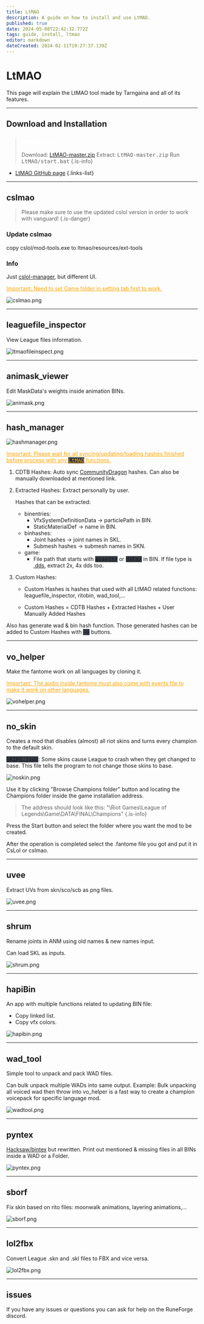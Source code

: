 ```yaml
---
title: LtMAO
description: A guide on how to install and use LtMAO.
published: true
date: 2024-05-08T22:42:32.772Z
tags: guide, install, ltmao
editor: markdown
dateCreated: 2024-02-11T19:27:37.139Z
---
```


# LtMAO
This page will explain the LtMAO tool made by Tarngaina and all of its features.

---
## Download and Installation
> ### <p><span style="color:#ffffff">Installation</span>
> Download: <a href="https://github.com/tarngaina/LtMAO/archive/refs/heads/master.zip">LtMAO-master.zip</a>
> Extract: <kbd>LtMAO-master.zip</kbd>
> Run <kbd>LtMAO/start.bat</kbd>
> {.is-info}
- <a href="https://github.com/tarngaina/LtMAO?tab=readme-ov-file">LtMAO GitHub page</a>
{.links-list}
---
## cslmao
> Please make sure to use the updated cslol version in order to work with vanguard!
{.is-danger}
### Update cslmao
  copy cslol/mod-tools.exe to ltmao/resources/ext-tools
  
### Info

Just <a href="/core-guides/tools/cslolmanager">cslol-manager</a>, but different UI.

<u style="color:orange">Important: Need to set Game folder in setting tab first to work.</u>

  ![cslmao.png](/user-pictures/bud/cslmao.png)
  
 ---
## leaguefile_inspector
  View League files information.
  
  ![ltmaofileinspect.png](/user-pictures/bud/ltmaofileinspect.png)
  
 ---
## animask_viewer
  Edit MaskData's weights inside animation BINs.
  
  ![animask.png](/user-pictures/bud/animask.png)
  
 ---
## hash_manager
  ![hashmanager.png](/user-pictures/bud/hashmanager.png)

  <u style="color:orange">Important: Please wait for all syncing/updating/loading hashes finished before process with any <kbd style="background-color:#343942;color:orange">LtMAO</kbd> functions.</u>

1. CDTB Hashes: Auto sync <a href="https://github.com/CommunityDragon/CDTB/tree/master/cdragontoolbox">CommunityDragon</a> hashes. Can also be manually downloaded at mentioned link.

 <span>
   
2. Extracted Hashes: Extract personally by user.

	<span>
    
   Hashes that can be extracted:

	- binentries:
		+ VfxSystemDefinitionData -> particlePath in BIN.
		+ StaticMaterialDef -> name in BIN.
	- binhashes:
		+ Joint hashes -> joint names in SKL.
		+ Submesh hashes -> submesh names in SKN.
	- game:
		+ File path that starts with <kbd style="background-color:#343942">assets/</kbd> or <kbd style="background-color:#343942">data/</kbd> in BIN. If file type is <a href="/en/specific-guide/filetypes#dds">.dds</a>, extract 2x, 4x dds too.

3. Custom Hashes:

 	- Custom Hashes is hashes that used with all LtMAO related functions: leaguefile_inspector, ritobin, wad_tool,...
   
	 - Custom Hashes = CDTB Hashes + Extracted Hashes + User Manually Added Hashes


Also has generate wad & bin hash function. Those generated hashes can be added to Custom Hashes with <kbd style="background-color:#343942">-></kbd> buttons.
   
 ---
  ## vo_helper
Make the fantome work on all languages by cloning it.

<u style="color:orange">Important: The audio inside fantome must also come with events file to make it work on other languages.</u>
    
![vohelper.png](/user-pictures/bud/vohelper.png)
    
 ---
  ## no_skin
  Creates a mod that disables (almost) all riot skins and turns every champion to the default skin.
    
<kbd style="background-color:#343942">SKIPS.json</kbd>: Some skins cause League to crash when they get changed to base. This file tells the program to not change those skins to base.
  
![noskin.png](/user-pictures/bud/noskin.png)
    
  Use it by clicking "Browse Champions folder" button and locating the Champions folder inside the game installation address.
>The address should look like this: "\Riot Games\League of Legends\Game\DATA\FINAL\Champions"
>{.is-info}
  
Press the Start button and select the folder where you want the mod to be created.
  
  After the operation is completed select the .fantome file you got and put it in CsLol or cslmao.
    
 ---
  ## uvee
Extract UVs from skn/sco/scb as png files.
    
![uvee.png](/user-pictures/bud/uvee.png)
    
 ---

  ## shrum
Rename joints in ANM using old names & new names input.

Can load SKL as inputs.
    
![shrum.png](/user-pictures/bud/shrum.png)
    
 ---
  ## hapiBin
An app with multiple functions related to updating BIN file:

- Copy linked list.
- Copy vfx colors.

![hapibin.png](/user-pictures/bud/hapibin.png)
    
 ---

## wad_tool
  Simple tool to unpack and pack WAD files.

Can bulk unpack multiple WADs into same output. Example: Bulk unpacking all voiced wad then throw into vo_helper is a fast way to create a champion voicepack for specific language mod.

![wadtool.png](/user-pictures/bud/wadtool.png)
    
 ---

  ## pyntex
<a href="/core-guides/tools/hacksaw">Hacksaw/bintex</a> but rewritten. Print out mentioned & missing files in all BINs inside a WAD or a Folder.

![pyntex.png](/user-pictures/bud/pyntex.png)
    
 ---

  ## sborf
Fix skin based on rito files: moonwalk animations, layering animations,...
    
![sborf.png](/user-pictures/bud/sborf.png)
    
 ---
    
  ## lol2fbx
Convert League .skn and .skl files to FBX and vice versa.
    
![lol2fbx.png](/user-pictures/bud/lol2fbx.png)
    
 ---
## issues
If you have any issues or questions you can ask for help on the RuneForge discord.
  
  
  
  
  
  
  
  
  
  
  
  
  